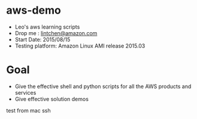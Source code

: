# aws-demo
- Leo's aws learning scripts 
- Drop me : lintchen@amazon.com
- Start Date: 2015/08/15
- Testing platform: Amazon Linux AMI release 2015.03

# Goal
- Give the effective shell and python scripts for all the AWS products and services
- Give effective solution demos

test from mac ssh 
